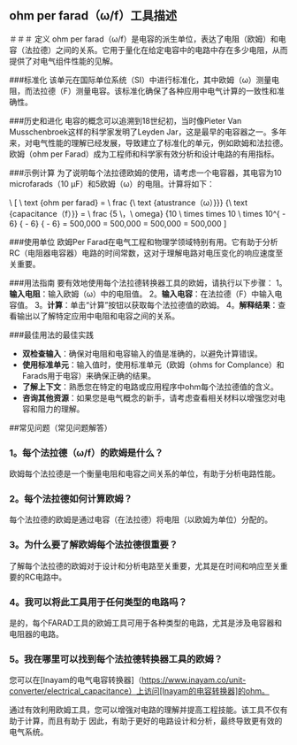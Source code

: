 ## ohm per farad（ω/f）工具描述

＃＃＃ 定义
ohm per farad（ω/f）是电容的派生单位，表达了电阻（欧姆）和电容（法拉德）之间的关系。它用于量化在给定电容中的电路中存在多少电阻，从而提供了对电气组件性能的见解。

###标准化
该单元在国际单位系统（SI）中进行标准化，其中欧姆（ω）测量电阻，而法拉德（F）测量电容。该标准化确保了各种应用中电气计算的一致性和准确性。

###历史和进化
电容的概念可以追溯到18世纪初，当时像Pieter Van Musschenbroek这样的科学家发明了Leyden Jar，这是最早的电容器之一。多年来，对电气性能的理解已经发展，导致建立了标准化的单元，例如欧姆和法拉德。欧姆（ohm per Farad）成为工程师和科学家有效分析和设计电路的有用指标。

###示例计算
为了说明每个法拉德欧姆的使用，请考虑一个电容器，其电容为10 microfarads（10 µF）和5欧姆（ω）的电阻。计算将如下：

\ [
\ text {ohm per farad} = \ frac {\ text {atustrance（ω）}}} {\ text {capacitance（f）}} = \ frac {5 \，\ omega} {10 \ times times 10 \ times 10^{ -  6} { -  6} { -  6} = 500,000 = 500,000 = 500,000 = 500,000
\]

###使用单位
欧姆Per Farad在电气工程和物理学领域特别有用。它有助于分析RC（电阻器电容器）电路的时间常数，这对于理解电路对电压变化的响应速度至关重要。

###用法指南
要有效地使用每个法拉德转换器工具的欧姆，请执行以下步骤：
1。**输入电阻**：输入欧姆（ω）中的电阻值。
2。**输入电容**：在法拉德（F）中输入电容值。
3。**计算**：单击“计算”按钮以获取每个法拉德值的欧姆。
4。**解释结果**：查看输出以了解特定应用中电阻和电容之间的关系。

###最佳用法的最佳实践
-  **双检查输入**：确保对电阻和电容输入的值是准确的，以避免计算错误。
-  **使用标准单元**：输入值时，使用标准单元（欧姆（ohms for Complance）和Farads用于电容）来确保正确的结果。
-  **了解上下文**：熟悉您在特定的电路或应用程序中ohm每个法拉德值的含义。
-  **咨询其他资源**：如果您是电气概念的新手，请考虑查看相关材料以增强您对电容和阻力的理解。

##常见问题（常见问题解答）

### 1。每个法拉德（ω/f）的欧姆是什么？
欧姆每个法拉德是一个衡量电阻和电容之间关系的单位，有助于分析电路性能。

### 2。每个法拉德如何计算欧姆？
每个法拉德的欧姆是通过电容（在法拉德）将电阻（以欧姆为单位）分配的。

### 3。为什么要了解欧姆每个法拉德很重要？
了解每个法拉德的欧姆对于设计和分析电路至关重要，尤其是在时间和响应至关重要的RC电路中。

### 4。我可以将此工具用于任何类型的电路吗？
是的，每个FARAD工具的欧姆工具可用于各种类型的电路，尤其是涉及电容器和电阻器的电路。

### 5。我在哪里可以找到每个法拉德转换器工具的欧姆？
您可以在[Inayam的电气电容转换器]（https://www.inayam.co/unit-converter/electrical_capacitance）上访问[Inayam的电容转换器]的ohm。

通过有效利用欧姆工具，您可以增强对电路的理解并提高工程技能。该工具不仅有助于计算，而且有助于 因此，有助于更好的电路设计和分析，最终导致更有效的电气系统。